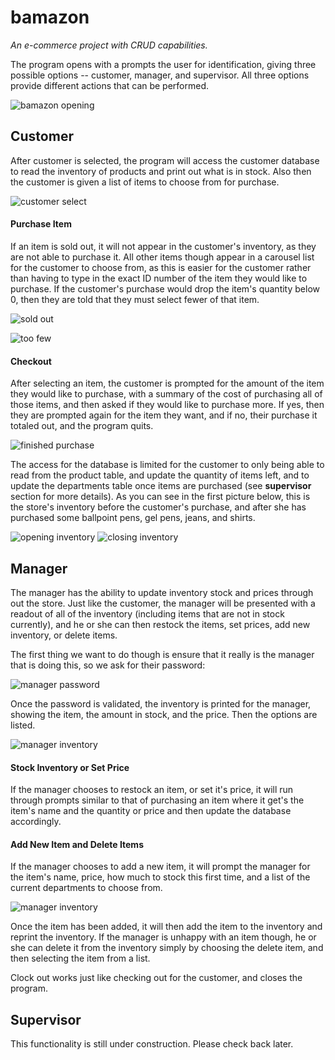 # bamazon
*An e-commerce project with CRUD capabilities.*

The program opens with a prompts the user for identification, giving three possible options -- customer, manager, and supervisor. All three options provide different actions that can be performed.

![bamazon opening](/screen_caps/bamazon_opening.png)



## Customer

After customer is selected, the program will access the customer database to read the inventory of products and print out what is in stock. Also then the customer is given a list of items to choose from for purchase.

![customer select](/screen_caps/customer_select.png)


#### Purchase Item
If an item is sold out, it will not appear in the customer's inventory, as they are not able to purchase it. All other items though appear in a carousel list for the customer to choose from, as this is easier for the customer rather than having to type in the exact ID number of the item they would like to purchase. If the customer's purchase would drop the item's quantity below 0, then they are told that they must select fewer of that item.

![sold out](/screen_caps/customer_soldout.png)

![too few](/screen_caps/customer_toofew.png)

#### Checkout
After selecting an item, the customer is prompted for the amount of the item they would like to purchase, with a summary of the cost of purchasing all of those items, and then asked if they would like to purchase more. If yes, then they are prompted again for the item they want, and if no, their purchase it totaled out, and the program quits.

![finished purchase](/screen_caps/customer_closeout.png)


The access for the database is limited for the customer to only being able to read from the product table, and update the quantity of items left, and to update the departments table once items are purchased (see **supervisor** section for more details). As you can see in the first picture below, this is the store's inventory before the customer's purchase, and after she has purchased some ballpoint pens, gel pens, jeans, and shirts.

![opening inventory](/screen_caps/bamazon_starting_inventory.png)
![closing inventory](/screen_caps/bamazon_ending_inventory.png)


## Manager

The manager has the ability to update inventory stock and prices through out the store. Just like the customer, the manager will be presented with a readout of all of the inventory (including items that are not in stock currently), and he or she can then restock the items, set prices, add new inventory, or delete items.

The first thing we want to do though is ensure that it really is the manager that is doing this, so we ask for their password:

![manager password](/screen_caps/manager_password.png)

Once the password is validated, the inventory is printed for the manager, showing the item, the amount in stock, and the price. Then the options are listed.

![manager inventory](/screen_caps/manager_inventory.png)

#### Stock Inventory or Set Price
If the manager chooses to restock an item, or set it's price, it will run through prompts similar to that of purchasing an item where it get's the item's name and the quantity or price and then update the database accordingly.

#### Add New Item and Delete Items
If the manager chooses to add a new item, it will prompt the manager for the item's name, price, how much to stock this first time, and a list of the current departments to choose from.

![manager inventory](/screen_caps/manager_add_item.png)

Once the item has been added, it will then add the item to the inventory and reprint the inventory.
If the manager is unhappy with an item though, he or she can delete it from the inventory simply by choosing the delete item, and then selecting the item from a list.

Clock out works just like checking out for the customer, and closes the program.

## Supervisor

This functionality is still under construction. Please check back later.
